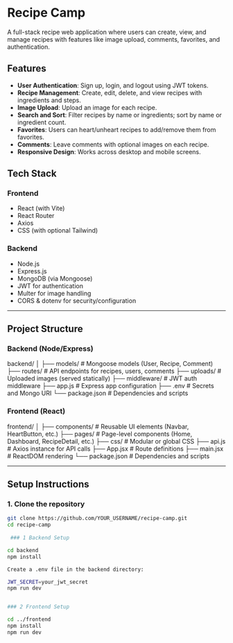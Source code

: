 # Recipe Camp

A full-stack recipe web application where users can create, view, and manage recipes with features like image upload, comments, favorites, and authentication.

## Features

- **User Authentication**: Sign up, login, and logout using JWT tokens.
- **Recipe Management**: Create, edit, delete, and view recipes with ingredients and steps.
- **Image Upload**: Upload an image for each recipe.
- **Search and Sort**: Filter recipes by name or ingredients; sort by name or ingredient count.
- **Favorites**: Users can heart/unheart recipes to add/remove them from favorites.
- **Comments**: Leave comments with optional images on each recipe.
- **Responsive Design**: Works across desktop and mobile screens.

## Tech Stack

### Frontend
- React (with Vite)
- React Router
- Axios
- CSS (with optional Tailwind)


### Backend
- Node.js
- Express.js
- MongoDB (via Mongoose)
- JWT for authentication
- Multer for image handling
- CORS & dotenv for security/configuration

---

## Project Structure

### Backend (Node/Express)
backend/
│
├── models/ # Mongoose models (User, Recipe, Comment)
├── routes/ # API endpoints for recipes, users, comments
├── uploads/ # Uploaded images (served statically)
├── middleware/ # JWT auth middleware
├── app.js # Express app configuration
├── .env # Secrets and Mongo URI
└── package.json # Dependencies and scripts


### Frontend (React)

frontend/
│
├── components/ # Reusable UI elements (Navbar, HeartButton, etc.)
├── pages/ # Page-level components (Home, Dashboard, RecipeDetail, etc.)
├── css/ # Modular or global CSS
├── api.js # Axios instance for API calls
├── App.jsx # Route definitions
├── main.jsx # ReactDOM rendering
└── package.json # Dependencies and scripts

---

## Setup Instructions

### 1. Clone the repository

```bash
git clone https://github.com/YOUR_USERNAME/recipe-camp.git
cd recipe-camp
 
 ### 1 Backend Setup

cd backend
npm install

Create a .env file in the backend directory:

JWT_SECRET=your_jwt_secret
npm run dev


### 2 Frontend Setup

cd ../frontend
npm install
npm run dev
